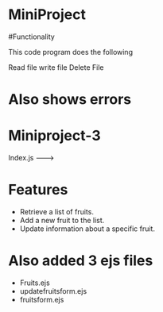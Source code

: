 # MiniProject

#Functionality

This code program does the following

Read file
write file
Delete File

# Also shows errors


# Miniproject-3
Index.js --->  
# Features
- Retrieve a list of fruits.
- Add a new fruit to the list.
- Update information about a specific fruit.

# Also added 3 ejs files
- Fruits.ejs
- updatefruitsform.ejs
- fruitsform.ejs

